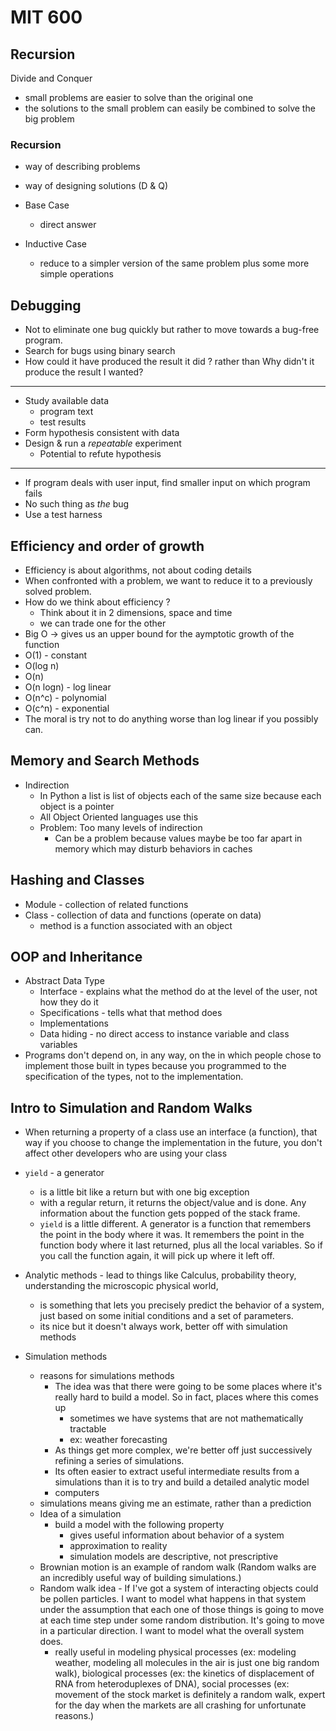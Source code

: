 # MIT 600

## Recursion

Divide and Conquer
* small problems are easier to solve than the original one
* the solutions to the small problem can easily be combined to solve the big problem

### Recursion
* way of describing problems
* way of designing solutions (D & Q)

* Base Case
  * direct answer
* Inductive Case
  * reduce to a simpler version of the same problem plus some more simple operations
  
## Debugging
* Not to eliminate one bug quickly but rather to move towards a bug-free program.
* Search for bugs using binary search
* How could it have produced the result it did ? rather than Why didn't it produce the result I wanted?
---
* Study available data
  * program text
  * test results
* Form hypothesis consistent with data
* Design & run a *repeatable* experiment
  * Potential to refute hypothesis
  
---
* If program deals with user input, find smaller input on which program fails
* No such thing as *the* bug
* Use a test harness

## Efficiency and order of growth
* Efficiency is about algorithms, not about coding details
* When confronted with a problem, we want to reduce it to a previously solved problem.
* How do we think about efficiency ?
  * Think about it in 2 dimensions, space and time
  * we can trade one for the other
* Big O -> gives us an upper bound for the aymptotic growth of the function
* O(1) - constant
* O(log n)
* O(n)
* O(n logn) - log linear
* O(n^c) - polynomial
* O(c^n) - exponential
* The moral is try not to do anything worse than log linear if you possibly can.


## Memory and Search Methods
* Indirection
  * In Python a list is list of objects each of the same size because each object is a pointer
  * All Object Oriented languages use this
  * Problem: Too many levels of indirection
    * Can be a problem because values maybe be too far apart in memory which may disturb behaviors in caches
    
## Hashing and Classes
* Module - collection of related functions
* Class - collection of data and functions (operate on data)
  * method is a function associated with an object
  
## OOP and Inheritance
* Abstract Data Type
  * Interface - explains what the method do at the level of the user, not how they do it
  * Specifications - tells what that method does
  * Implementations
  * Data hiding - no direct access to instance variable and class variables
* Programs don't depend on, in any way, on the in which people chose to implement those built in types because you
programmed to the specification of the types, not to the implementation.

## Intro to Simulation and Random Walks
* When returning a property of a class use an interface (a function), that way if you choose to change the implementation
in the future, you don't affect other developers who are using your class
* `yield` - a generator
  * is a little bit like a return but with one big exception
  * with a regular return, it returns the object/value and is done. Any information about the function gets popped of the
  stack frame. 
  * `yield` is a little different. A generator is a function that remembers the point in the body where it was. It remembers
  the point in the function body where it last returned, plus all the local variables. So if you call the function again,
  it will pick up where it left off.
  
* Analytic methods - lead to things like Calculus, probability theory, understanding the microscopic physical world, 
  * is something that lets you precisely predict the behavior of a system, just based on some initial
  conditions and a set of parameters.
  * its nice but it doesn't always work, better off with simulation methods
* Simulation methods
  * reasons for simulations methods
    * The idea was that there were going to be some places where it's really hard to build a model. So in fact, places where
    this comes up
      * sometimes we have systems that are not mathematically tractable
      * ex: weather forecasting
    * As things get more complex, we're better off just successively refining a series of simulations.
    * Its often easier to extract useful intermediate results from a simulations than it is to try and build a detailed
    analytic model
    * computers
  * simulations means giving me an estimate, rather than a prediction
  * Idea of a simulation
    * build a model with the following property
      * gives useful information about behavior of a system
      * approximation to reality
      * simulation models are descriptive, not prescriptive 
  * Brownian motion is an example of random walk (Random walks are an incredibly useful way of building simulations.)
  * Random walk idea - If I've got a system of interacting objects could be pollen particles. I want to model what happens
  in that system under the assumption that each one of those things is going to move at each time step under some random
  distribution. It's going to move in a particular direction. I want to model what the overall system does.
    * really useful in modeling physical processes (ex: modeling weather, modeling all molecules in the air is just one big
    random walk), biological processes (ex: the kinetics of displacement of RNA from heteroduplexes of DNA), social
    processes (ex: movement of the stock market is definitely a random walk, expert for the day when the markets are all
    crashing for unfortunate reasons.)